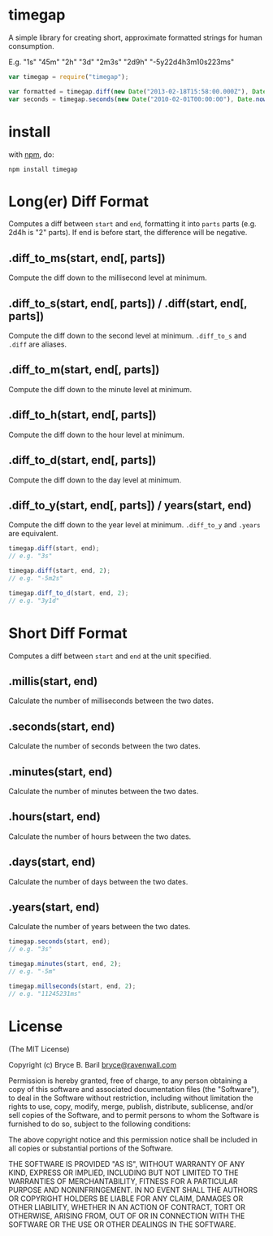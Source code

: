 timegap
=======

A simple library for creating short, approximate formatted strings for human consumption.

E.g. "1s" "45m" "2h" "3d" "2m3s" "2d9h" "-5y22d4h3m10s223ms"

```javascript
var timegap = require("timegap");

var formatted = timegap.diff(new Date("2013-02-18T15:58:00.000Z"), Date.now(), 3);
var seconds = timegap.seconds(new Date("2010-02-01T00:00:00"), Date.now());
```

install
=======

with [npm](http://npmjs.org), do:

    npm install timegap

Long(er) Diff Format
====================
Computes a diff between `start` and `end`, formatting it into `parts` parts (e.g. 2d4h is "2" parts). If end is before start, the difference will be negative.

.diff_to_ms(start, end[, parts])
----------------------------------

Compute the diff down to the millisecond level at minimum.

.diff_to_s(start, end[, parts]) / .diff(start, end[, parts])
----------------------------------------------------------------

Compute the diff down to the second level at minimum. `.diff_to_s` and `.diff` are aliases.

.diff_to_m(start, end[, parts])
---------------------------------

Compute the diff down to the minute level at minimum.

.diff_to_h(start, end[, parts])
---------------------------------

Compute the diff down to the hour level at minimum.

.diff_to_d(start, end[, parts])
---------------------------------

Compute the diff down to the day level at minimum.

.diff_to_y(start, end[, parts]) / years(start, end)
---------------------------------

Compute the diff down to the year level at minimum. `.diff_to_y` and `.years` are equivalent.


```javascript
timegap.diff(start, end);
// e.g. "3s"

timegap.diff(start, end, 2);
// e.g. "-5m2s"

timegap.diff_to_d(start, end, 2);
// e.g. "3y1d"
```

Short Diff Format
=================
Computes a diff between `start` and `end` at the unit specified.

.millis(start, end)
-------------------

Calculate the number of milliseconds between the two dates.

.seconds(start, end)
--------------------

Calculate the number of seconds between the two dates.

.minutes(start, end)
--------------------

Calculate the number of minutes between the two dates.

.hours(start, end)
------------------

Calculate the number of hours between the two dates.

.days(start, end)
-----------------

Calculate the number of days between the two dates.

.years(start, end)
------------------

Calculate the number of years between the two dates.

```javascript
timegap.seconds(start, end);
// e.g. "3s"

timegap.minutes(start, end, 2);
// e.g. "-5m"

timegap.millseconds(start, end, 2);
// e.g. "11245231ms"
```

License
=======

(The MIT License)

Copyright (c) Bryce B. Baril <bryce@ravenwall.com>

Permission is hereby granted, free of charge, to any person obtaining a copy of this software and associated documentation files (the "Software"), to deal in the Software without restriction, including without limitation the rights to use, copy, modify, merge, publish, distribute, sublicense, and/or sell copies of the Software, and to permit persons to whom the Software is furnished to do so, subject to the following conditions:

The above copyright notice and this permission notice shall be included in all copies or substantial portions of the Software.

THE SOFTWARE IS PROVIDED "AS IS", WITHOUT WARRANTY OF ANY KIND, EXPRESS OR IMPLIED, INCLUDING BUT NOT LIMITED TO THE WARRANTIES OF MERCHANTABILITY, FITNESS FOR A PARTICULAR PURPOSE AND NONINFRINGEMENT. IN NO EVENT SHALL THE AUTHORS OR COPYRIGHT HOLDERS BE LIABLE FOR ANY CLAIM, DAMAGES OR OTHER LIABILITY, WHETHER IN AN ACTION OF CONTRACT, TORT OR OTHERWISE, ARISING FROM, OUT OF OR IN CONNECTION WITH THE SOFTWARE OR THE USE OR OTHER DEALINGS IN THE SOFTWARE.
